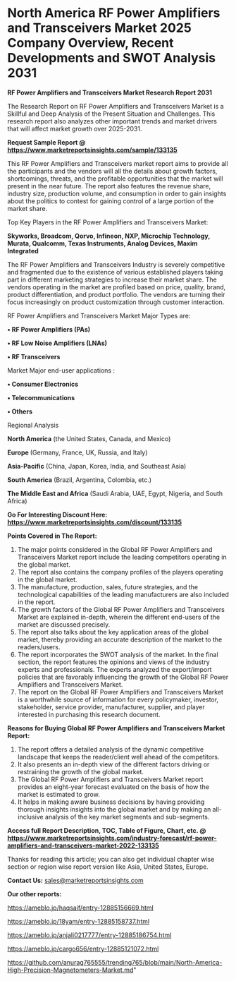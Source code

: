 # North America RF Power Amplifiers and Transceivers Market 2025 Company Overview, Recent Developments and SWOT Analysis 2031

<strong>RF Power Amplifiers and Transceivers Market Research Report 2031</strong>

The Research Report on RF Power Amplifiers and Transceivers Market is a Skillful and Deep Analysis of the Present Situation and Challenges. This research report also analyzes other important trends and market drivers that will affect market growth over 2025-2031.

<strong>Request Sample Report @ <a href=https://www.marketreportsinsights.com/sample/133135>https://www.marketreportsinsights.com/sample/133135</a></strong>

This RF Power Amplifiers and Transceivers market report aims to provide all the participants and the vendors will all the details about growth factors, shortcomings, threats, and the profitable opportunities that the market will present in the near future. The report also features the revenue share, industry size, production volume, and consumption in order to gain insights about the politics to contest for gaining control of a large portion of the market share.

Top Key Players in the RF Power Amplifiers and Transceivers Market:

<strong>Skyworks, Broadcom, Qorvo, Infineon, NXP, Microchip Technology, Murata, Qualcomm, Texas Instruments, Analog Devices, Maxim Integrated</strong>

The RF Power Amplifiers and Transceivers Industry is severely competitive and fragmented due to the existence of various established players taking part in different marketing strategies to increase their market share. The vendors operating in the market are profiled based on price, quality, brand, product differentiation, and product portfolio. The vendors are turning their focus increasingly on product customization through customer interaction.

RF Power Amplifiers and Transceivers Market Major Types are:

<strong>• RF Power Amplifiers (PAs)

• RF Low Noise Amplifiers (LNAs)

• RF Transceivers</strong>

Market Major end-user applications :

<strong>• Consumer Electronics

• Telecommunications

• Others</strong>

Regional Analysis

</u><strong><b>North America</b></strong> (the United States, Canada, and Mexico)

<strong><b>Europe </b></strong>(Germany, France, UK, Russia, and Italy)

<strong><b>Asia-Pacific</b></strong> (China, Japan, Korea, India, and Southeast Asia)

<strong><b>South America</b></strong> (Brazil, Argentina, Colombia, etc.)

<strong><b>The Middle East and Africa</b></strong> (Saudi Arabia, UAE, Egypt, Nigeria, and South Africa)

<strong>Go For Interesting Discount Here: <a href=https://www.marketreportsinsights.com/discount/133135>https://www.marketreportsinsights.com/discount/133135</a></strong>

<strong>Points Covered in The Report:</strong>
<ol>
  <li>The major points considered in the Global RF Power Amplifiers and Transceivers Market report include the leading competitors operating in the global market.</li>
  <li>The report also contains the company profiles of the players operating in the global market.</li>
  <li>The manufacture, production, sales, future strategies, and the technological capabilities of the leading manufacturers are also included in the report.</li>
  <li>The growth factors of the Global RF Power Amplifiers and Transceivers Market are explained in-depth, wherein the different end-users of the market are discussed precisely.</li>
  <li>The report also talks about the key application areas of the global market, thereby providing an accurate description of the market to the readers/users.</li>
  <li>The report incorporates the SWOT analysis of the market. In the final section, the report features the opinions and views of the industry experts and professionals. The experts analyzed the export/import policies that are favorably influencing the growth of the Global RF Power Amplifiers and Transceivers Market.</li>
  <li>The report on the Global RF Power Amplifiers and Transceivers Market is a worthwhile source of information for every policymaker, investor, stakeholder, service provider, manufacturer, supplier, and player interested in purchasing this research document.</li>
</ol>
<strong>Reasons for Buying Global RF Power Amplifiers and Transceivers Market Report:</strong>

<ol>
  <li>The report offers a detailed analysis of the dynamic competitive landscape that keeps the reader/client well ahead of the competitors.</li>
  <li>It also presents an in-depth view of the different factors driving or restraining the growth of the global market.</li>
  <li>The Global RF Power Amplifiers and Transceivers Market report provides an eight-year forecast evaluated on the basis of how the market is estimated to grow.</li>
  <li>It helps in making aware business decisions by having providing thorough insights insights into the global market and by making an all-inclusive analysis of the key market segments and sub-segments.</li>
</ol>
<strong>Access full Report Description, TOC, Table of Figure, Chart, etc. @ <a href=https://www.marketreportsinsights.com/industry-forecast/rf-power-amplifiers-and-transceivers-market-2022-133135>https://www.marketreportsinsights.com/industry-forecast/rf-power-amplifiers-and-transceivers-market-2022-133135</a></strong>


Thanks for reading this article; you can also get individual chapter wise section or region wise report version like Asia, United States, Europe.

<strong>Contact Us:</strong>
sales@marketreportsinsights.com

<strong>Our other reports:</strong>

<a href=https://ameblo.jp/haqsaif/entry-12885156669.html>https://ameblo.jp/haqsaif/entry-12885156669.html</a>

<a href=https://ameblo.jp/18yam/entry-12885158737.html>https://ameblo.jp/18yam/entry-12885158737.html</a>

<a href=https://ameblo.jp/anjali0217777/entry-12885186754.html>https://ameblo.jp/anjali0217777/entry-12885186754.html</a>

<a href=https://ameblo.jp/cargo656/entry-12885121072.html>https://ameblo.jp/cargo656/entry-12885121072.html</a>

<a href=https://github.com/anurag765555/trending765/blob/main/North-America-High-Precision-Magnetometers-Market.md>https://github.com/anurag765555/trending765/blob/main/North-America-High-Precision-Magnetometers-Market.md</a>"
